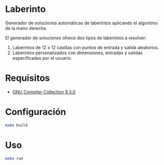 # Laberinto

Generador de soluciones automáticas de laberintos aplicando el algoritmo de la mano derecha. 

El generador de soluciones ofrece dos tipos de laberintos a resolver:

1. Laberintos de 12 x 12 casillas con puntos de entrada y salida aleatorios.
2. Laberintos personalizados con dimensiones, entradas y salidas especificadas por el usuario.

# Requisitos

- [GNU Compiler Collection 9.3.0](https://gcc.gnu.org/gcc-9)

# Configuración

```bash
make build
```

# Uso

```bash
make run
```
